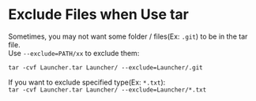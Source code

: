 
# Exclude Files when Use tar

Sometimes, you may not want some folder / files(Ex: `.git`) to be in the tar file.  
Use `--exclude=PATH/xx` to exclude them:  

`tar -cvf Launcher.tar Launcher/ --exclude=Launcher/.git`

If you want to exclude specified type(Ex: `*.txt`):  
`tar -cvf Launcher.tar Launcher/ --exclude=Launcher/*.txt`